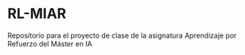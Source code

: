 # RL-MIAR
Repositorio para el proyecto de clase de la asignatura Aprendizaje por Refuerzo del Máster en IA
